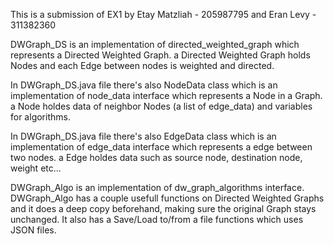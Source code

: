 This is a submission of EX1 by Etay Matzliah - 205987795 and Eran Levy - 311382360 

DWGraph_DS is an implementation of directed_weighted_graph which represents a Directed Weighted Graph.
a Directed Weighted Graph holds Nodes and each Edge between nodes is weighted and directed.

In DWGraph_DS.java file there's also NodeData class which is an implementation of node_data interface which represents a Node in a Graph.
a Node holdes data of neighbor Nodes (a list of edge_data) and variables for algorithms.

In DWGraph_DS.java file there's also EdgeData class which is an implementation of edge_data interface which represents a edge between two nodes.
a Edge holdes data such as source node, destination node, weight etc...

DWGraph_Algo is an implementation of dw_graph_algorithms interface.
DWGraph_Algo has a couple usefull functions on Directed Weighted Graphs and it does a deep copy beforehand, making sure the original Graph stays unchanged.
It also has a Save/Load to/from a file functions which uses JSON files.